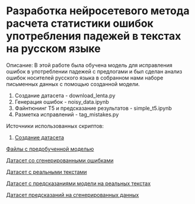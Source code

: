 # Разработка нейросетевого метода расчета статистики ошибок употребления падежей в текстах на русском языке

Описание:
В этой работе была обучена модель для исправления ошибок в употреблении падежей с предлогами и был сделан анализ ошибок носителей русского языка в собранном нами наборе письменных данных с помощью созданной модели.

1) Создание датасета - download_lenta.py
2) Генерация ошибок - noisy_data.ipynb
3) Файнтюнинг T5 и предсказание результатов - simple_t5.ipynb
4) Разметка исправлений - tag_mistakes.py

Источники использованных скриптов:

1) [Создание датасета](https://github.com/yutkin/Lenta.Ru-News-Dataset)


[Файлы с предобученной моделью](https://drive.google.com/drive/folders/1-0-AHZSeooAX9uNX0qPPu5bwup6Ys_-Y?usp=sharing)

[Датасет со сгенерированными ошибками](https://www.kaggle.com/datasets/nmaria/noisy-news)

[Датасет с реальными текстами](https://www.kaggle.com/datasets/nmaria/lentaru-20202021)

[Датасет с предсказаниями модели на реальных текстах](https://www.kaggle.com/datasets/nmaria/real-res)

[Датасет предсказаний на сгенерированных данных](https://www.kaggle.com/datasets/nmaria/t5-res)
